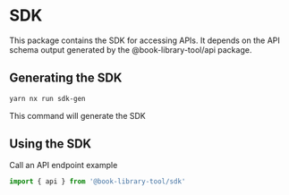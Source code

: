 # SDK

This package contains the SDK for accessing APIs.
It depends on the API schema output generated by the @book-library-tool/api package.

## Generating the SDK

```bash
yarn nx run sdk-gen
```

This command will generate the SDK

## Using the SDK

Call an API endpoint example

```typescript
import { api } from '@book-library-tool/sdk'
```
